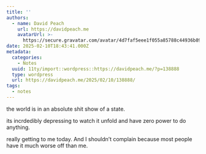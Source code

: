 ```yaml
---
title: ''
authors:
  - name: David Peach
    url: https://davidpeach.me
    avatarUrl: >-
      https://secure.gravatar.com/avatar/4d7faf5eee1f055a85788c44936b8995eaab6dfb004e7854ec747ccb272e91ee?s=96&d=mm&r=g
date: 2025-02-10T18:43:41.000Z
metadata:
  categories:
    - Notes
  uuid: 11ty/import::wordpress::https://davidpeach.me/?p=138888
  type: wordpress
  url: https://davidpeach.me/2025/02/10/138888/
tags:
  - notes
---
```

the world is in an absolute shit show of a state.

its incrdedibly depressing to watch it unfold and have zero power to do anything.

really getting to me today. And I shouldn’t complain because most people have it much worse off than me.